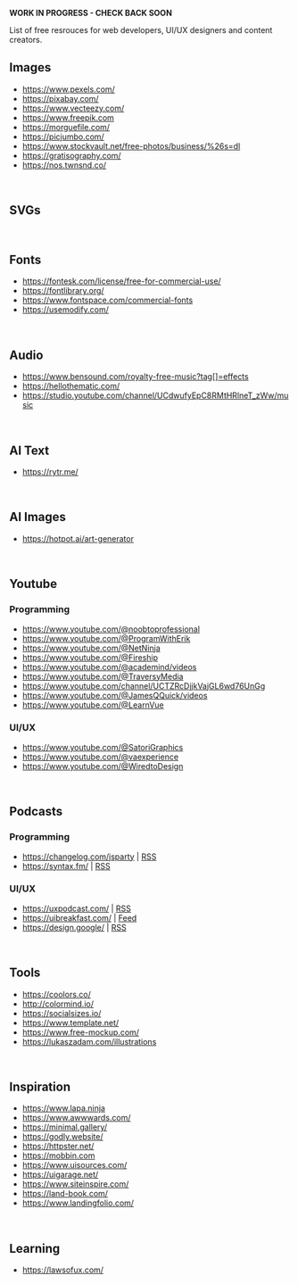 **WORK IN PROGRESS - CHECK BACK SOON** 

List of free resrouces for web developers, UI/UX designers and content creators. 

## Images
- https://www.pexels.com/
- https://pixabay.com/
- https://www.vecteezy.com/
- https://www.freepik.com
- https://morguefile.com/
- https://picjumbo.com/
- https://www.stockvault.net/free-photos/business/%26s=dl
- https://gratisography.com/
- https://nos.twnsnd.co/
<br />

## SVGs
<br />

## Fonts
- https://fontesk.com/license/free-for-commercial-use/
- https://fontlibrary.org/
- https://www.fontspace.com/commercial-fonts
- https://usemodify.com/
<br />

## Audio
- https://www.bensound.com/royalty-free-music?tag[]=effects 
- https://hellothematic.com/
- https://studio.youtube.com/channel/UCdwufyEpC8RMtHRlneT_zWw/music
<br />

## AI Text
- https://rytr.me/
<br />

## AI Images
- https://hotpot.ai/art-generator 
<br />

## Youtube
### Programming
- https://www.youtube.com/@noobtoprofessional
- https://www.youtube.com/@ProgramWithErik
- https://www.youtube.com/@NetNinja
- https://www.youtube.com/@Fireship
- https://www.youtube.com/@academind/videos
- https://www.youtube.com/@TraversyMedia
- https://www.youtube.com/channel/UCTZRcDjjkVajGL6wd76UnGg
- https://www.youtube.com/@JamesQQuick/videos
- https://www.youtube.com/@LearnVue

### UI/UX
- https://www.youtube.com/@SatoriGraphics
- https://www.youtube.com/@vaexperience
- https://www.youtube.com/@WiredtoDesign
<br />

## Podcasts
### Programming
- https://changelog.com/jsparty | [RSS](https://changelog.com/jsparty/feed)
- https://syntax.fm/ | [RSS](http://feed.syntax.fm/rss)

### UI/UX
- https://uxpodcast.com/ | [RSS](https://uxpodcast.com/feed/podcast/)
- https://uibreakfast.com/ | [Feed](https://uibreakfast.com/category/podcast/)
- https://design.google/ | [RSS](https://googledesignmethod.libsyn.com/rss)
<br />

## Tools
- https://coolors.co/
- http://colormind.io/
- https://socialsizes.io/
- https://www.template.net/
- https://www.free-mockup.com/
- https://lukaszadam.com/illustrations
<br />

## Inspiration
- https://www.lapa.ninja
- https://www.awwwards.com/
- https://minimal.gallery/
- https://godly.website/
- https://httpster.net/
- https://mobbin.com
- https://www.uisources.com/
- https://uigarage.net/
- https://www.siteinspire.com/
- https://land-book.com/
- https://www.landingfolio.com/


<br />

## Learning 
- https://lawsofux.com/
